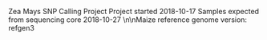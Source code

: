 Zea Mays SNP Calling Project
Project started 2018-10-17
Samples expected from sequencing core 2018-10-27
\n\nMaize reference genome version: refgen3
